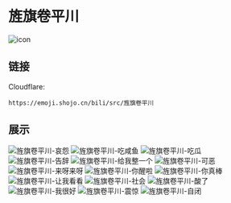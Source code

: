 # 旌旗卷平川
![icon](https://emoji.shojo.cn/bili/src/旌旗卷平川/icon.png)
## 链接
Cloudflare:
```
https://emoji.shojo.cn/bili/src/旌旗卷平川
```
## 展示
![旌旗卷平川-哀怨](https://emoji.shojo.cn/bili/src/旌旗卷平川/旌旗卷平川-哀怨.png)
![旌旗卷平川-吃咸鱼](https://emoji.shojo.cn/bili/src/旌旗卷平川/旌旗卷平川-吃咸鱼.png)
![旌旗卷平川-吃瓜](https://emoji.shojo.cn/bili/src/旌旗卷平川/旌旗卷平川-吃瓜.png)
![旌旗卷平川-告辞](https://emoji.shojo.cn/bili/src/旌旗卷平川/旌旗卷平川-告辞.png)
![旌旗卷平川-给我整一个](https://emoji.shojo.cn/bili/src/旌旗卷平川/旌旗卷平川-给我整一个.png)
![旌旗卷平川-可恶](https://emoji.shojo.cn/bili/src/旌旗卷平川/旌旗卷平川-可恶.png)
![旌旗卷平川-来呀来呀](https://emoji.shojo.cn/bili/src/旌旗卷平川/旌旗卷平川-来呀来呀.png)
![旌旗卷平川-你醒啦](https://emoji.shojo.cn/bili/src/旌旗卷平川/旌旗卷平川-你醒啦.png)
![旌旗卷平川-你真棒](https://emoji.shojo.cn/bili/src/旌旗卷平川/旌旗卷平川-你真棒.png)
![旌旗卷平川-让我看看](https://emoji.shojo.cn/bili/src/旌旗卷平川/旌旗卷平川-让我看看.png)
![旌旗卷平川-社会](https://emoji.shojo.cn/bili/src/旌旗卷平川/旌旗卷平川-社会.png)
![旌旗卷平川-酸了](https://emoji.shojo.cn/bili/src/旌旗卷平川/旌旗卷平川-酸了.png)
![旌旗卷平川-我很好](https://emoji.shojo.cn/bili/src/旌旗卷平川/旌旗卷平川-我很好.png)
![旌旗卷平川-震惊](https://emoji.shojo.cn/bili/src/旌旗卷平川/旌旗卷平川-震惊.png)
![旌旗卷平川-自闭](https://emoji.shojo.cn/bili/src/旌旗卷平川/旌旗卷平川-自闭.png)
